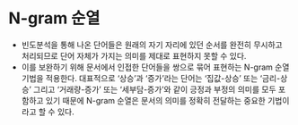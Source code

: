 # N-gram 순열

* 빈도분석을 통해 나온 단어들은 원래의 자기 자리에 있던 순서를 완전히 무시하고 처리되므로 단어 자체가 가지는 의미를 제대로 표현하지 못할 수 있다. 
* 이를 보완하기 위해 문서에서 인접한 단어들을 쌍으로 묶어 표현하는 N-gram 순열 기법을 적용한다. 대표적으로 ‘상승’과 ‘증가’라는 단어는 ‘집값-상승’ 또는 ‘금리-상승’ 그리고 ‘거래량-증가’ 또는 ‘세부담-증가’와 같이 긍정과 부정의 의미를 모두 포함하고 있기 때문에 N-gram 순열은 문서의 의미를 정확히 전달하는 중요한 기법이라고 할 수 있다.
